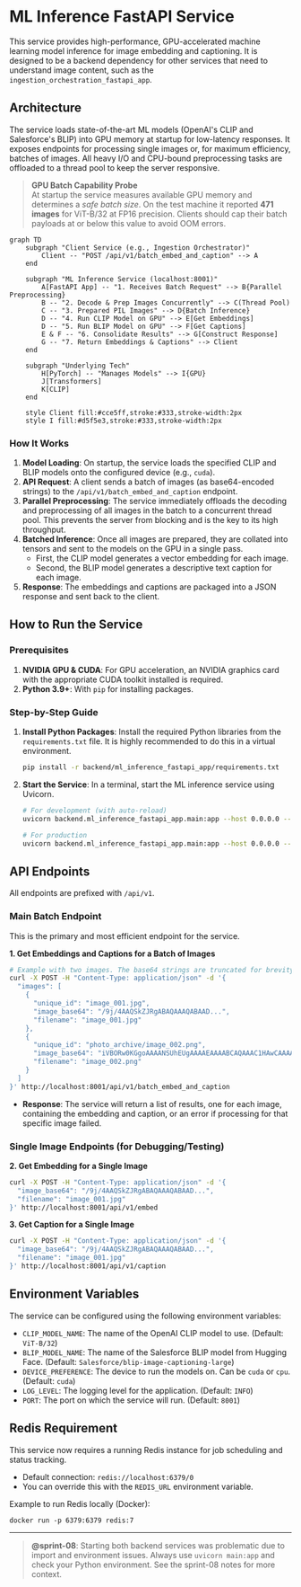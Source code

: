 # ML Inference FastAPI Service

This service provides high-performance, GPU-accelerated machine learning model inference for image embedding and captioning. It is designed to be a backend dependency for other services that need to understand image content, such as the `ingestion_orchestration_fastapi_app`.

## Architecture

The service loads state-of-the-art ML models (OpenAI's CLIP and Salesforce's BLIP) into GPU memory at startup for low-latency responses. It exposes endpoints for processing single images or, for maximum efficiency, batches of images. All heavy I/O and CPU-bound preprocessing tasks are offloaded to a thread pool to keep the server responsive.

> **GPU Batch Capability Probe**  
> At startup the service measures available GPU memory and determines a *safe batch size*. On the test machine it reported **471 images** for ViT-B/32 at FP16 precision. Clients should cap their batch payloads at or below this value to avoid OOM errors.

```mermaid
graph TD
    subgraph "Client Service (e.g., Ingestion Orchestrator)"
        Client -- "POST /api/v1/batch_embed_and_caption" --> A
    end

    subgraph "ML Inference Service (localhost:8001)"
        A[FastAPI App] -- "1. Receives Batch Request" --> B{Parallel Preprocessing}
        B -- "2. Decode & Prep Images Concurrently" --> C(Thread Pool)
        C -- "3. Prepared PIL Images" --> D{Batch Inference}
        D -- "4. Run CLIP Model on GPU" --> E[Get Embeddings]
        D -- "5. Run BLIP Model on GPU" --> F[Get Captions]
        E & F -- "6. Consolidate Results" --> G[Construct Response]
        G -- "7. Return Embeddings & Captions" --> Client
    end

    subgraph "Underlying Tech"
        H[PyTorch] -- "Manages Models" --> I{GPU}
        J[Transformers]
        K[CLIP]
    end

    style Client fill:#cce5ff,stroke:#333,stroke-width:2px
    style I fill:#d5f5e3,stroke:#333,stroke-width:2px
```

### How It Works

1.  **Model Loading**: On startup, the service loads the specified CLIP and BLIP models onto the configured device (e.g., `cuda`).
2.  **API Request**: A client sends a batch of images (as base64-encoded strings) to the `/api/v1/batch_embed_and_caption` endpoint.
3.  **Parallel Preprocessing**: The service immediately offloads the decoding and preprocessing of all images in the batch to a concurrent thread pool. This prevents the server from blocking and is the key to its high throughput.
4.  **Batched Inference**: Once all images are prepared, they are collated into tensors and sent to the models on the GPU in a single pass.
    *   First, the CLIP model generates a vector embedding for each image.
    *   Second, the BLIP model generates a descriptive text caption for each image.
5.  **Response**: The embeddings and captions are packaged into a JSON response and sent back to the client.

## How to Run the Service

### Prerequisites

1.  **NVIDIA GPU & CUDA**: For GPU acceleration, an NVIDIA graphics card with the appropriate CUDA toolkit installed is required.
2.  **Python 3.9+**: With `pip` for installing packages.

### Step-by-Step Guide

1.  **Install Python Packages**: Install the required Python libraries from the `requirements.txt` file. It is highly recommended to do this in a virtual environment.

    ```bash
    pip install -r backend/ml_inference_fastapi_app/requirements.txt
    ```

2.  **Start the Service**: In a terminal, start the ML inference service using Uvicorn.

    ```bash
    # For development (with auto-reload)
    uvicorn backend.ml_inference_fastapi_app.main:app --host 0.0.0.0 --port 8001 --reload

    # For production
    uvicorn backend.ml_inference_fastapi_app.main:app --host 0.0.0.0 --port 8001
    ```

## API Endpoints

All endpoints are prefixed with `/api/v1`.

### Main Batch Endpoint

This is the primary and most efficient endpoint for the service.

**1. Get Embeddings and Captions for a Batch of Images**
```bash
# Example with two images. The base64 strings are truncated for brevity.
curl -X POST -H "Content-Type: application/json" -d '{
  "images": [
    {
      "unique_id": "image_001.jpg",
      "image_base64": "/9j/4AAQSkZJRgABAQAAAQABAAD...",
      "filename": "image_001.jpg"
    },
    {
      "unique_id": "photo_archive/image_002.png",
      "image_base64": "iVBORw0KGgoAAAANSUhEUgAAAAEAAAABCAQAAAC1HAwCAAAAC0lEQVR42mNkYAAAAAYAAjCB0C8AAAAASUVORK5CYII=",
      "filename": "image_002.png"
    }
  ]
}' http://localhost:8001/api/v1/batch_embed_and_caption
```

-   **Response**: The service will return a list of results, one for each image, containing the embedding and caption, or an error if processing for that specific image failed.

### Single Image Endpoints (for Debugging/Testing)

**2. Get Embedding for a Single Image**
```bash
curl -X POST -H "Content-Type: application/json" -d '{
  "image_base64": "/9j/4AAQSkZJRgABAQAAAQABAAD...",
  "filename": "image_001.jpg"
}' http://localhost:8001/api/v1/embed
```

**3. Get Caption for a Single Image**
```bash
curl -X POST -H "Content-Type: application/json" -d '{
  "image_base64": "/9j/4AAQSkZJRgABAQAAAQABAAD...",
  "filename": "image_001.jpg"
}' http://localhost:8001/api/v1/caption
```

## Environment Variables

The service can be configured using the following environment variables:

-   `CLIP_MODEL_NAME`: The name of the OpenAI CLIP model to use. (Default: `ViT-B/32`)
-   `BLIP_MODEL_NAME`: The name of the Salesforce BLIP model from Hugging Face. (Default: `Salesforce/blip-image-captioning-large`)
-   `DEVICE_PREFERENCE`: The device to run the models on. Can be `cuda` or `cpu`. (Default: `cuda`)
-   `LOG_LEVEL`: The logging level for the application. (Default: `INFO`)
-   `PORT`: The port on which the service will run. (Default: `8001`)

## Redis Requirement

This service now requires a running Redis instance for job scheduling and status tracking.

- Default connection: `redis://localhost:6379/0`
- You can override this with the `REDIS_URL` environment variable.

Example to run Redis locally (Docker):

```
docker run -p 6379:6379 redis:7
```

---

> **@sprint-08**: Starting both backend services was problematic due to import and environment issues. Always use `uvicorn main:app` and check your Python environment. See the sprint-08 notes for more context. 